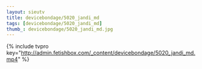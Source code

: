 ```yaml
--- 
layout: sieutv
title: devicebondage/5020_jandi_md
tags: [devicebondage/5020_jandi_md]
thumb_: devicebondage/5020_jandi_md.jpg
---
```

{% include tvpro key="http://admin.fetishbox.com/_content/devicebondage/5020_jandi_md.mp4" %} 
